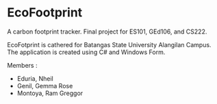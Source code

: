 # EcoFootprint
A carbon footprint tracker. Final project for ES101, GEd106, and CS222.

EcoFotprint is cathered for Batangas State University Alangilan Campus. The application is created using C# and Windows Form.

Members :
- Eduria, Nheil
- Genil, Gemma Rose
- Montoya, Ram Greggor
